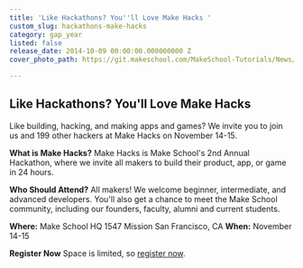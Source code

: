 ```yaml
---
title: 'Like Hackathons? You''ll Love Make Hacks '
custom_slug: hackathons-make-hacks
category: gap_year
listed: false
release_date: 2014-10-09 00:00:00.000000000 Z
cover_photo_path: https://git.makeschool.com/MakeSchool-Tutorials/News/210b59dac345f9486a578d8b3ab0ba9e926a3b08//6f9b54e7-cbc0-406a-aa1b-36db36c177bc/cover_photo.jpeg

---
```

Like Hackathons? You'll Love Make Hacks 
---------------------------------------------------------------------
Like building, hacking, and making apps and games? We invite you to join us and 199 other hackers at Make Hacks on November 14-15.

**What is Make Hacks?** 
Make Hacks is Make School's 2nd Annual Hackathon, where we invite all makers to build their product, app, or game in 24 hours. 

**Who Should Attend?** 
All makers! We welcome beginner, intermediate, and advanced developers. You'll also get a chance to meet the Make School community, including our founders, faculty, alumni and current students.

**Where:**
Make School HQ
1547 Mission
San Francisco, CA 
**When:**
November 14-15

**Register Now**
Space is limited, so [register now](https://www.makeschool.com/hackathon#register). 